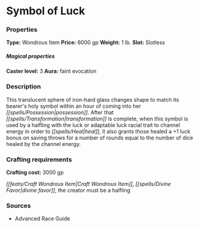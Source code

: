 ﻿---
Title: "Symbol of Luck"
Type: "Wondrous Item"
Price: "6000 gp"
Weight: "1 lb."
Slot: "Slotless"
Caster level: "3"
Aura: "faint evocation"
Description: |
  "This translucent sphere of iron-hard glass changes shape to match its bearer's holy symbol within an hour of coming into her possession. After that transformation is complete, when this symbol is used by a halfling with the luck or adaptable luck racial trait to channel energy in order to heal, it also grants those healed a +1 luck bonus on saving throws for a number of rounds equal to the number of dice healed by the channel energy."
Crafting cost: "3000 gp"
Sources: "['Advanced Race Guide']"
---

# Symbol of Luck

### Properties

**Type:** Wondrous Item **Price:** 6000 gp **Weight:** 1 lb. **Slot:** Slotless

##### Magical properties

**Caster level:** 3 **Aura:** faint evocation

### Description

This translucent sphere of iron-hard glass changes shape to match its bearer's holy symbol within an hour of coming into her _[[spells/Possession|possession]]_. After that _[[spells/Transformation|transformation]]_ is complete, when this symbol is used by a halfling with the luck or adaptable luck racial trait to channel energy in order to _[[spells/Heal|heal]]_, it also grants those healed a +1 luck bonus on saving throws for a number of rounds equal to the number of dice healed by the channel energy.

### Crafting requirements

**Crafting cost:** 3000 gp

_[[feats/Craft Wondrous Item|Craft Wondrous Item]]_, _[[spells/Divine Favor|divine favor]]_, the creator must be a halfling

### Sources

* Advanced Race Guide